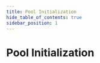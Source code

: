 ```yaml
---
title: Pool Initialization
hide_table_of_contents: true
sidebar_position: 1
---
```


# Pool Initialization
